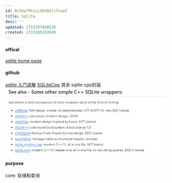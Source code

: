 ```yaml
---
id: 8c5kw79hjxj58102lifvumf
title: Sqlite
desc: ''
updated: 1715307408530
created: 1715305163540
---
```


#### offical
[sqlite home page](https://www.sqlite.org/)

#### github
[sqlite 入门讲解](https://github.com/pengbotao/itopic.go/blob/master/posts/sqlite/SQLite%E6%95%B0%E6%8D%AE%E5%BA%93%E5%85%A5%E9%97%A8%E7%AC%94%E8%AE%B0.md)
[SQLiteCpp](https://github.com/SRombauts/SQLiteCpp)
其余 sqlite cpp封装
![Alt text](assets/image-20240510_101229-5a3bd7e2.png)


#### purpose
core: 存储和查询

